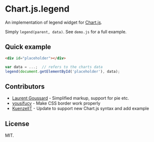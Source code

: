 # Chart.js.legend

An implementation of legend widget for [Chart.js](https://github.com/nnnick/Chart.js).

Simply `legend(parent, data)`. See `demo.js` for a full example.

## Quick example

```html
<div id="placeholder"></div>
```

```js
var data = ...;  // refers to the charts data
legend(document.getElementById('placeholder'), data);
```

## Contributors

* [Laurent Goussard](https://github.com/loranger) - Simplified markup, support for pie etc.
* [yousifucv](https://github.com/yousifucv) - Make CSS border work properly
* [KuenzelIT](https://github.com/KuenzelIT) - Update to support new Chart.js syntax and add example

## License

MIT.
